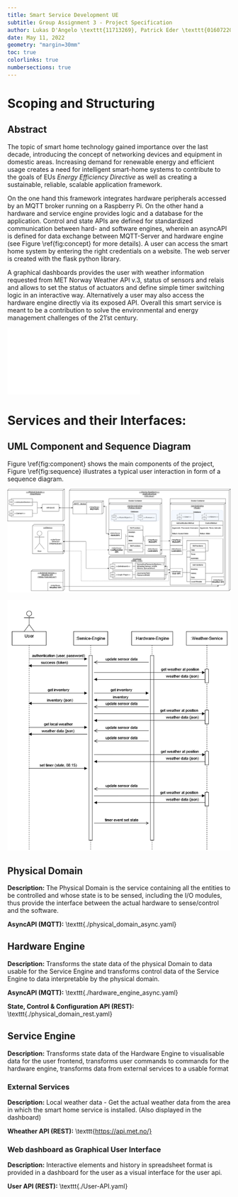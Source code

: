 ```yaml
---
title: Smart Service Development UE
subtitle: Group Assignment 3 - Project Specification
author: Lukas D'Angelo \texttt{11713269}, Patrick Eder \texttt{01607220}, Benedikt Görgei \texttt{11710412}
date: May 11, 2022
geometry: "margin=30mm"
toc: true
colorlinks: true
numbersections: true
---
```


# Scoping and Structuring
## Abstract
The topic of smart home technology gained importance over the last decade, introducing the concept of networking devices and equipment in domestic areas. Increasing demand for renewable energy and efficient usage creates a need for intelligent smart-home systems to contribute to the goals of EUs *Energy Efficiency Directive* as well as creating a sustainable, reliable, scalable application framework. 

On the one hand this framework integrates hardware peripherals accessed by an MQTT broker running on a Raspberry Pi. On the other hand a hardware and service engine provides logic and a database for the application. Control and state APIs are defined for standardized communication between hard- and software engines, wherein an asyncAPI is defined for data exchange between MQTT-Server and hardware engine (see Figure \ref{fig:concept} for more details). A user can access the smart home system by entering the right credentials on a website. The web server is created with the flask python library. 

A graphical dashboards provides the user with weather information requested from MET Norway Weather API v.3, status of sensors and relais and allows to set the status of actuators and define  simple timer switching logic in an interactive way. Alternatively a user may also access the hardware engine directly via its exposed API. Overall this smart service is meant to be a contribution to solve the environmental and energy management challenges of the 21’st century.

![Concept diagram of the project \label{fig:concept}](./Figures/specification.pdf)

# Services and their Interfaces:

## UML Component and Sequence Diagram
Figure \ref{fig:component} shows the main components of the project, Figure \ref{fig:sequence} illustrates a typical user interaction in form of a sequence diagram.

![Component diagram of the project \label{fig:component}](./Figures/component_diagram.png)

![Sequence diagram of the project \label{fig:sequence}](./Figures/sequence_diagram.png)

## Physical Domain
**Description:** The Physical Domain is the service containing all the
entities to be controlled and whose state is to be sensed, including the I/O modules, thus provide the interface between the actual hardware to sense/control and the software.

**AsyncAPI (MQTT):** \texttt{./physical\_domain\_async.yaml}



## Hardware Engine
**Description:**  Transforms the state data of the physical Domain to
data usable for the Service Engine and transforms
control data of the Service Engine to data interpretable
by the physical domain.

**AsyncAPI (MQTT):** \texttt{./hardware\_engine\_async.yaml}



**State, Control \& Configuration API (REST):** \texttt{./physical\_domain\_rest.yaml}


## Service Engine
**Description:** Transforms state data of the Hardware Engine to
visualisable data for the user frontend, transforms user
commands to commands for the hardware engine,
transforms data from external services to a usable format

### External Services
**Description:** Local weather data - Get the actual weather data from the area in which the smart home service is installed. (Also displayed in the dashboard)

**Wheather API (REST):** \texttt{https://api.met.no/}

### Web dashboard as Graphical User Interface
**Description:** Interactive elements and history in spreadsheet format is provided in a dashboard for the user as a visual interface for the user api.


**User API (REST):** \texttt{./User-API.yaml}
